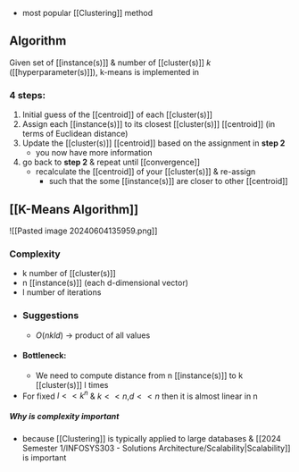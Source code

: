 - most popular [[Clustering]] method
## Algorithm
Given set of [[instance(s)]] & number of [[cluster(s)]] $k$ ([[hyperparameter(s)]]), k-means is implemented in 
### 4 steps:
1. Initial guess of the [[centroid]] of each [[cluster(s)]]
2. Assign each [[instance(s)]] to its closest [[cluster(s)]] [[centroid]] (in terms of Euclidean distance)
3. Update the [[cluster(s)]] [[centroid]] based on the assignment in **step 2**
	- you now have more information
4. go back to **step 2** & repeat until [[convergence]]
	- recalculate the [[centroid]] of your [[cluster(s)]] & re-assign
		- such that the some [[instance(s)]] are closer to other [[centroid]]
## [[K-Means Algorithm]]
![[Pasted image 20240604135959.png]]
### Complexity
- k number of [[cluster(s)]]
- n [[instance(s)]] (each d-dimensional vector)
- l number of iterations
- ### Suggestions
	- $O(nkld)$ $\rightarrow$ product of all values
- #### Bottleneck:
	- We need to compute distance from n [[instance(s)]] to k [[cluster(s)]] l times
- For fixed $l<<k^n$ & $k<<n$,$d<<n$ then it is almost linear in n
##### Why is complexity important
- because [[Clustering]] is typically applied to large databases & [[2024 Semester 1/INFOSYS303 - Solutions Architecture/Scalability|Scalability]] is important